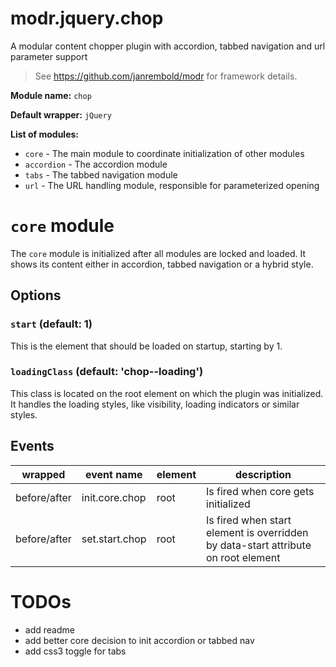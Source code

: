 # modr.jquery.chop
A modular content chopper plugin with accordion, tabbed navigation and url parameter support

> See https://github.com/janrembold/modr for framework details.

**Module name:** `chop` 

**Default wrapper:** `jQuery`

**List of modules:**

- `core` - The main module to coordinate initialization of other modules
- `accordion` - The accordion module
- `tabs` - The tabbed navigation module
- `url` - The URL handling module, responsible for parameterized opening



# `core` module
The `core` module is initialized after all modules are locked and loaded.
It shows its content either in accordion, tabbed navigation or a hybrid style.


## Options

### `start` (default: 1) 
This is the element that should be loaded on startup, starting by 1.

### `loadingClass` (default: 'chop--loading')
This class is located on the root element on which the plugin was initialized.
It handles the loading styles, like visibility, loading indicators or similar styles.


## Events

| wrapped | event name | element | description | 
| --- | --- | --- | --- |  
| before/after | init.core.chop | root | Is fired when core gets initialized |
| before/after | set.start.chop | root | Is fired when start element is overridden by data-start attribute on root element |


# TODOs

- add readme
- add better core decision to init accordion or tabbed nav 
- add css3 toggle for tabs 
